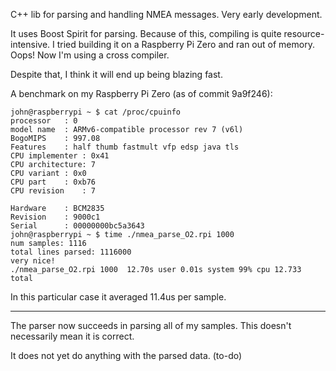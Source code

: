 C++ lib for parsing and handling NMEA messages. Very early development.

It uses Boost Spirit for parsing. Because of this, compiling is quite resource-intensive.
I tried building it on a Raspberry Pi Zero and ran out of memory. Oops! Now I'm using a cross compiler.

Despite that, I think it will end up being blazing fast.

A benchmark on my Raspberry Pi Zero (as of commit 9a9f246):

```
john@raspberrypi ~ $ cat /proc/cpuinfo 
processor	: 0
model name	: ARMv6-compatible processor rev 7 (v6l)
BogoMIPS	: 997.08
Features	: half thumb fastmult vfp edsp java tls 
CPU implementer	: 0x41
CPU architecture: 7
CPU variant	: 0x0
CPU part	: 0xb76
CPU revision	: 7

Hardware	: BCM2835
Revision	: 9000c1
Serial		: 00000000bc5a3643
john@raspberrypi ~ $ time ./nmea_parse_O2.rpi 1000
num samples: 1116
total lines parsed: 1116000
very nice!
./nmea_parse_O2.rpi 1000  12.70s user 0.01s system 99% cpu 12.733 total

```

In this particular case it averaged 11.4us per sample.

---

The parser now succeeds in parsing all of my samples. This doesn't necessarily mean it is correct.

It does not yet do anything with the parsed data. (to-do)